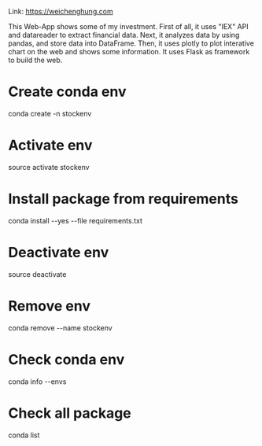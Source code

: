 Link: https://weichenghung.com

This Web-App shows some of my investment.
First of all, it uses "IEX" API and datareader to extract financial data.
Next, it analyzes data by using pandas, and store data into DataFrame.
Then, it uses plotly to plot interative chart on the web and shows some information.
It uses Flask as framework to build the web.

# Create conda env
conda create -n stockenv

# Activate env
source activate stockenv

# Install package from requirements
conda install --yes --file requirements.txt

# Deactivate env
source deactivate

# Remove env
conda remove --name stockenv

# Check conda env
conda info --envs

# Check all package
conda list

